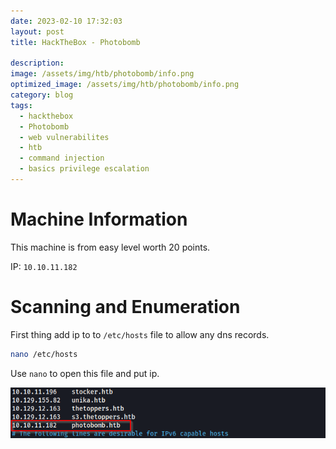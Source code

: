 ```yaml
---
date: 2023-02-10 17:32:03
layout: post
title: HackTheBox - Photobomb

description: 
image: /assets/img/htb/photobomb/info.png
optimized_image: /assets/img/htb/photobomb/info.png
category: blog
tags:
  - hackthebox
  - Photobomb
  - web vulnerabilites
  - htb
  - command injection
  - basics privilege escalation
---
```


# Machine Information
This machine is from easy level worth 20 points.

IP: `10.10.11.182`

# Scanning and Enumeration
First thing add ip to to `/etc/hosts` file to allow any dns records.

```bash
nano /etc/hosts
```
Use `nano` to open this file and put ip.

![image](/assets/img/htb/photobomb/nano1.png)

